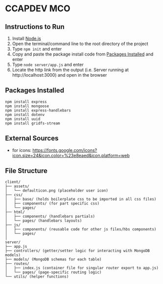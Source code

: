 # CCAPDEV MCO

## Instructions to Run
1. Install [Node.js](https://nodejs.org/en/download)
2. Open the terminal/command line to the root directory of the project
3. Type `npm init` and enter
4. Copy and paste the package install code from [Packages Installed](#packages-installed) and enter
5. Type `node server/app.js` and enter
6. Locate the http link from the output (i.e. Server running at http://localhost:3000) and open in the browser

## Packages Installed
```
npm install express
npm install mongoose
npm install express-handlebars
npm install dotenv
npm install uuid
npm install gridfs-stream
```
## External Sources
- for icons: https://fonts.google.com/icons?icon.size=24&icon.color=%23e8eaed&icon.platform=web

## File Structure
```
client/
├── assets/
│   └── defaulticon.png (placeholder user icon)
├── css/
│   ├── base/ (holds boilerplate css to be imported in all css files)
│   ├── components/ (for part specific css)
│   └── pages/
├── html/
│   ├── components/ (handlebars partials)
│   └── pages/ (handlebars layouts)
├── js/
│   ├── components/ (reusable code for other js files/hbs components)
│   └── pages/ 
│
server/
├── app.js
├── controllers/ (getter/setter logic for interacting with MongoDB models)
├── models/ (MongoDB schemas for each table)
├── routes/
│   ├── index.js (container file for singular router export to app.js)
│   └── pages/ (page-specific routing logic)
└── utils/ (helper functions)
```